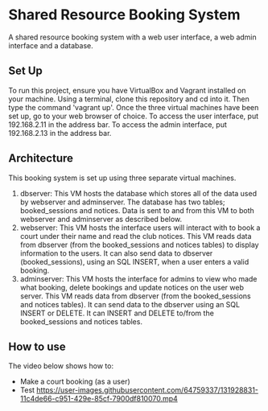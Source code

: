 # Shared Resource Booking System
A shared resource booking system with a web user interface, a web admin interface and a database.

## Set Up
To run this project, ensure you have VirtualBox and Vagrant installed on your machine. Using a terminal, clone this repository and cd into it. Then type the command 'vagrant up'. Once the three virtual machines have been set up, go to your web browser of choice. To access the user interface, put 192.168.2.11 in the address bar. To access the admin interface, put 192.168.2.13 in the address bar.

## Architecture
This booking system is set up using three separate virtual machines.
1. dbserver: This VM hosts the database which stores all of the data used by webserver and adminserver. The database has two tables; booked_sessions and notices. Data is sent to and from this VM to both webserver and adminserver as described below.
2. webserver: This VM hosts the interface users will interact with to book a court under their name and read the club notices. This VM reads data from dbserver (from the booked_sessions and notices tables) to display information to the users. It can also send data to dbserver (booked_sessions), using an SQL INSERT, when a user enters a valid booking.
3. adminserver: This VM hosts the interface for admins to view who made what booking, delete bookings and update notices on the user web server. This VM reads data from dbserver (from the booked_sessions and notices tables). It can send data to the dbserver using an SQL INSERT or DELETE. It can INSERT and DELETE to/from the booked_sessions and notices tables.

## How to use
The video below shows how to: 
* Make a court booking (as a user)
* Test
https://user-images.githubusercontent.com/64759337/131928831-11c4de66-c951-429e-85cf-7900df810070.mp4

